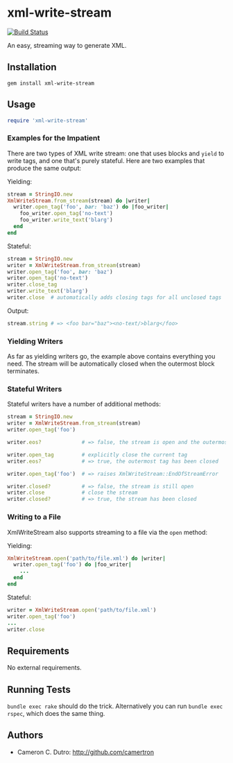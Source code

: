 xml-write-stream
=================

[![Build Status](https://travis-ci.org/camertron/xml-write-stream.svg?branch=master)](http://travis-ci.org/camertron/xml-write-stream)

An easy, streaming way to generate XML.

## Installation

`gem install xml-write-stream`

## Usage

```ruby
require 'xml-write-stream'
```

### Examples for the Impatient

There are two types of XML write stream: one that uses blocks and `yield` to write tags, and one that's purely stateful. Here are two examples that produce the same output:

Yielding:

```ruby
stream = StringIO.new
XmlWriteStream.from_stream(stream) do |writer|
  writer.open_tag('foo', bar: 'baz') do |foo_writer|
    foo_writer.open_tag('no-text')
    foo_writer.write_text('blarg')
  end
end
```

Stateful:

```ruby
stream = StringIO.new
writer = XmlWriteStream.from_stream(stream)
writer.open_tag('foo', bar: 'baz')
writer.open_tag('no-text')
writer.close_tag
writer.write_text('blarg')
writer.close  # automatically adds closing tags for all unclosed tags
```

Output:

```ruby
stream.string # => <foo bar="baz"><no-text/>blarg</foo>
```

### Yielding Writers

As far as yielding writers go, the example above contains everything you need. The stream will be automatically closed when the outermost block terminates.

### Stateful Writers

Stateful writers have a number of additional methods:

```ruby
stream = StringIO.new
writer = XmlWriteStream.from_stream(stream)
writer.open_tag('foo')

writer.eos?             # => false, the stream is open and the outermost tag hasn't been closed yet

writer.open_tag         # explicitly close the current tag
writer.eos?             # => true, the outermost tag has been closed

writer.open_tag('foo')  # => raises XmlWriteStream::EndOfStreamError

writer.closed?          # => false, the stream is still open
writer.close            # close the stream
writer.closed?          # => true, the stream has been closed
```

### Writing to a File

XmlWriteStream also supports streaming to a file via the `open` method:

Yielding:

```ruby
XmlWriteStream.open('path/to/file.xml') do |writer|
  writer.open_tag('foo') do |foo_writer|
    ...
  end
end
```

Stateful:

```ruby
writer = XmlWriteStream.open('path/to/file.xml')
writer.open_tag('foo')
...
writer.close
```

## Requirements

No external requirements.

## Running Tests

`bundle exec rake` should do the trick. Alternatively you can run `bundle exec rspec`, which does the same thing.

## Authors

* Cameron C. Dutro: http://github.com/camertron
